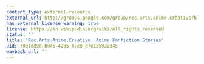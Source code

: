 ```yaml
---
content_type: external-resource
external_url: http://groups.google.com/group/rec.arts.anime.creative?hl=en&lr=&ie=UTF-8&oe=UTF-8
has_external_license_warning: true
license: https://en.wikipedia.org/wiki/All_rights_reserved
status: ''
title: 'Rec.Arts.Anime.Creative: Anime Fanfiction Stories'
uid: 7931dd9e-b945-4205-87e9-d7e185932345
wayback_url: ''
---
```

